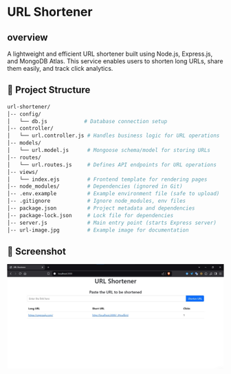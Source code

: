 # URL Shortener

## overview
A lightweight and efficient URL shortener built using Node.js, Express.js, and MongoDB Atlas. This service enables users to shorten long URLs, share them easily, and track click analytics.

## 📂 Project Structure

```bash
url-shortener/
│-- config/
│   └── db.js            # Database connection setup
│-- controller/
│   └── url.controller.js # Handles business logic for URL operations
│-- models/
│   └── url.model.js      # Mongoose schema/model for storing URLs
│-- routes/
│   └── url.routes.js     # Defines API endpoints for URL operations
│-- views/
│   └── index.ejs         # Frontend template for rendering pages
│-- node_modules/         # Dependencies (ignored in Git)
│-- .env.example          # Example environment file (safe to upload)
│-- .gitignore            # Ignore node_modules, env files
│-- package.json          # Project metadata and dependencies
│-- package-lock.json     # Lock file for dependencies
│-- server.js             # Main entry point (starts Express server)
│-- url-image.jpg         # Example image for documentation
```
## 📸 Screenshot
![Screenshot Preview](./main-page.jpg)
